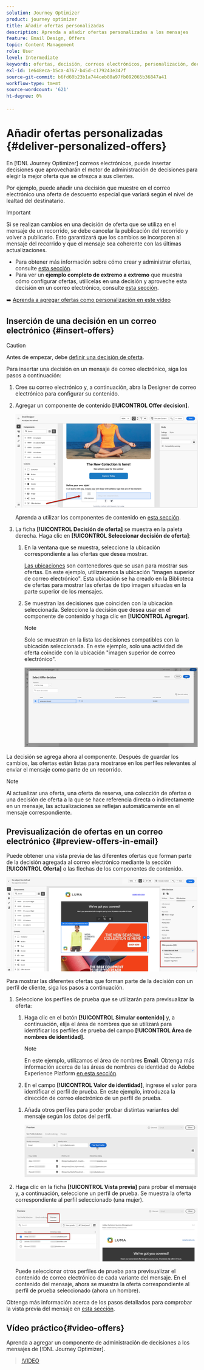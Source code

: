```yaml
---
solution: Journey Optimizer
product: journey optimizer
title: Añadir ofertas personalizadas
description: Aprenda a añadir ofertas personalizadas a los mensajes
feature: Email Design, Offers
topic: Content Management
role: User
level: Intermediate
keywords: ofertas, decisión, correos electrónicos, personalización, decisión
exl-id: 1e648eca-b5ca-4767-b45d-c179243e347f
source-git-commit: b6fd60b23b1a744ceb80a97fb092065b36847a41
workflow-type: tm+mt
source-wordcount: '621'
ht-degree: 0%

---
```


# Añadir ofertas personalizadas {#deliver-personalized-offers}

En [!DNL Journey Optimizer] correos electrónicos, puede insertar decisiones que aprovecharán el motor de administración de decisiones para elegir la mejor oferta que se ofrezca a sus clientes.

Por ejemplo, puede añadir una decisión que muestre en el correo electrónico una oferta de descuento especial que variará según el nivel de lealtad del destinatario.

>[!IMPORTANT]
>
>Si se realizan cambios en una decisión de oferta que se utiliza en el mensaje de un recorrido, se debe cancelar la publicación del recorrido y volver a publicarlo.  Esto garantizará que los cambios se incorporen al mensaje del recorrido y que el mensaje sea coherente con las últimas actualizaciones.

* Para obtener más información sobre cómo crear y administrar ofertas, consulte [esta sección](../offers/get-started/starting-offer-decisioning.md).
* Para ver un **ejemplo completo de extremo a extremo** que muestra cómo configurar ofertas, utilícelas en una decisión y aproveche esta decisión en un correo electrónico, consulte [esta sección](../offers/offers-e2e.md#insert-decision-in-email).

➡️ [Aprenda a agregar ofertas como personalización en este vídeo](#video-offers)

## Inserción de una decisión en un correo electrónico {#insert-offers}

>[!CAUTION]
>
>Antes de empezar, debe [definir una decisión de oferta](../offers/offer-activities/create-offer-activities.md).

Para insertar una decisión en un mensaje de correo electrónico, siga los pasos a continuación:

1. Cree su correo electrónico y, a continuación, abra la Designer de correo electrónico para configurar su contenido.

1. Agregar un componente de contenido **[!UICONTROL Offer decision]**.

   ![](assets/deliver-offer-component.png)

   Aprenda a utilizar los componentes de contenido en [esta sección](content-components.md).

1. La ficha **[!UICONTROL Decisión de oferta]** se muestra en la paleta derecha. Haga clic en **[!UICONTROL Seleccionar decisión de oferta]**:

   1. En la ventana que se muestra, seleccione la ubicación correspondiente a las ofertas que desea mostrar.

      [Las ubicaciones](../offers/offer-library/creating-placements.md) son contenedores que se usan para mostrar sus ofertas. En este ejemplo, utilizaremos la ubicación &quot;imagen superior de correo electrónico&quot;. Esta ubicación se ha creado en la Biblioteca de ofertas para mostrar las ofertas de tipo imagen situadas en la parte superior de los mensajes.

   1. Se muestran las decisiones que coinciden con la ubicación seleccionada. Seleccione la decisión que desea usar en el componente de contenido y haga clic en **[!UICONTROL Agregar]**.

      >[!NOTE]
      >
      >Solo se muestran en la lista las decisiones compatibles con la ubicación seleccionada. En este ejemplo, solo una actividad de oferta coincide con la ubicación &quot;imagen superior de correo electrónico&quot;.

      ![](assets/deliver-offer-placement.png)

La decisión se agrega ahora al componente. Después de guardar los cambios, las ofertas están listas para mostrarse en los perfiles relevantes al enviar el mensaje como parte de un recorrido.

>[!NOTE]
>
>Al actualizar una oferta, una oferta de reserva, una colección de ofertas o una decisión de oferta a la que se hace referencia directa o indirectamente en un mensaje, las actualizaciones se reflejan automáticamente en el mensaje correspondiente.

## Previsualización de ofertas en un correo electrónico {#preview-offers-in-email}

Puede obtener una vista previa de las diferentes ofertas que forman parte de la decisión agregada al correo electrónico mediante la sección **[!UICONTROL Oferta]** o las flechas de los componentes de contenido.

![](assets/deliver-offer-preview.png)

Para mostrar las diferentes ofertas que forman parte de la decisión con un perfil de cliente, siga los pasos a continuación.

1. Seleccione los perfiles de prueba que se utilizarán para previsualizar la oferta:

   1. Haga clic en el botón **[!UICONTROL Simular contenido]** y, a continuación, elija el área de nombres que se utilizará para identificar los perfiles de prueba del campo **[!UICONTROL Área de nombres de identidad]**.

      >[!NOTE]
      >
      >En este ejemplo, utilizamos el área de nombres **Email**. Obtenga más información acerca de las áreas de nombres de identidad de Adobe Experience Platform [en esta sección](../audience/get-started-identity.md).

   1. En el campo **[!UICONTROL Valor de identidad]**, ingrese el valor para identificar el perfil de prueba. En este ejemplo, introduzca la dirección de correo electrónico de un perfil de prueba.

   <!--For example enter smith@adobe.com and click the **[!UICONTROL Add profile]** button.-->

   1. Añada otros perfiles para poder probar distintas variantes del mensaje según los datos del perfil.

      ![](assets/deliver-offer-test-profiles.png)

1. Haga clic en la ficha **[!UICONTROL Vista previa]** para probar el mensaje y, a continuación, seleccione un perfil de prueba. Se muestra la oferta correspondiente al perfil seleccionado (una mujer).

   ![](assets/deliver-offer-test-profile-female-preview.png)

   Puede seleccionar otros perfiles de prueba para previsualizar el contenido de correo electrónico de cada variante del mensaje. En el contenido del mensaje, ahora se muestra la oferta correspondiente al perfil de prueba seleccionado (ahora un hombre).

Obtenga más información acerca de los pasos detallados para comprobar la vista previa del mensaje en [esta sección](#preview-your-messages).

## Vídeo práctico{#video-offers}

Aprenda a agregar un componente de administración de decisiones a los mensajes de [!DNL Journey Optimizer].

>[!VIDEO](https://video.tv.adobe.com/v/3415687?quality=12&captions=spa)
